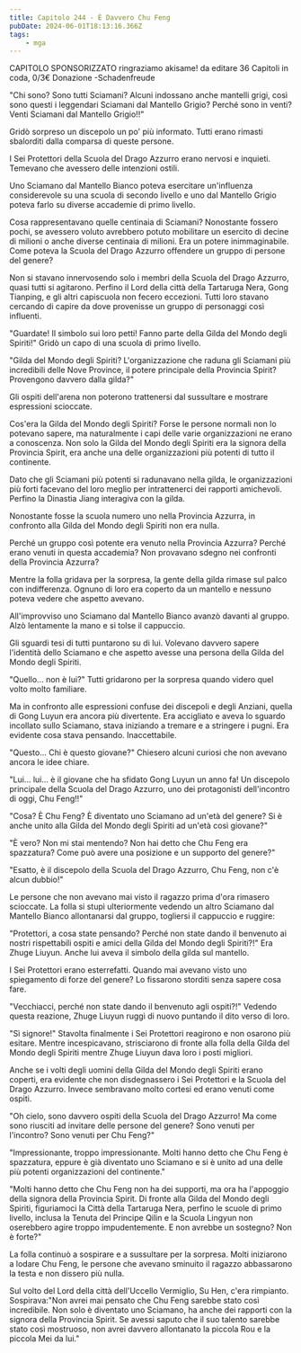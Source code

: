 ```yaml
---
title: Capitolo 244 - È Davvero Chu Feng
pubDate: 2024-06-01T18:13:16.366Z
tags:
    - mga
---
```



CAPITOLO SPONSORIZZATO ringraziamo akisame!
da editare
36 Capitoli in coda, 0/3€ Donazione
-Schadenfreude


"Chi sono? Sono tutti Sciamani? Alcuni indossano anche mantelli grigi, così sono questi i leggendari Sciamani dal Mantello Grigio? Perché sono in venti? Venti Sciamani dal Mantello Grigio!!"


Gridò sorpreso un discepolo un po' più informato. Tutti erano rimasti sbalorditi dalla comparsa di queste persone.


I Sei Protettori della Scuola del Drago Azzurro erano nervosi e inquieti. Temevano che avessero delle intenzioni ostili.


Uno Sciamano dal Mantello Bianco poteva esercitare un'influenza considerevole su una scuola di secondo livello e uno dal Mantello Grigio poteva farlo su diverse accademie di primo livello.


Cosa rappresentavano quelle centinaia di Sciamani? Nonostante fossero pochi, se avessero voluto avrebbero potuto mobilitare un esercito di decine di milioni o anche diverse centinaia di milioni. Era un potere inimmaginabile. Come poteva la Scuola del Drago Azzurro offendere un gruppo di persone del genere?


Non si stavano innervosendo solo i membri della Scuola del Drago Azzurro, quasi tutti si agitarono. Perfino il Lord della città della Tartaruga Nera, Gong Tianping, e gli altri capiscuola non fecero eccezioni. Tutti loro stavano cercando di capire da dove provenisse un gruppo di personaggi così influenti.


"Guardate! Il simbolo sui loro petti! Fanno parte della Gilda del Mondo degli Spiriti!" Gridò un capo di una scuola di primo livello.


"Gilda del Mondo degli Spiriti? L'organizzazione che raduna gli Sciamani più incredibili delle Nove Province, il potere principale della Provincia Spirit? Provengono davvero dalla gilda?"


Gli ospiti dell'arena non poterono trattenersi dal sussultare e mostrare espressioni scioccate.


Cos'era la Gilda del Mondo degli Spiriti? Forse le persone normali non lo potevano sapere, ma naturalmente i capi delle varie organizzazioni ne erano a conoscenza. Non solo la Gilda del Mondo degli Spiriti era la signora della Provincia Spirit, era anche una delle organizzazioni più potenti di tutto il continente.


Dato che gli Sciamani più potenti si radunavano nella gilda, le organizzazioni più forti facevano del loro meglio per intrattenerci dei rapporti amichevoli. Perfino la Dinastia Jiang interagiva con la gilda.


Nonostante fosse la scuola numero uno nella Provincia Azzurra, in confronto alla Gilda del Mondo degli Spiriti non era nulla.


Perché un gruppo così potente era venuto nella Provincia Azzurra? Perché erano venuti in questa accademia? Non provavano sdegno nei confronti della Provincia Azzurra?


Mentre la folla gridava per la sorpresa, la gente della gilda rimase sul palco con indifferenza. Ognuno di loro era coperto da un mantello e nessuno poteva vedere che aspetto avevano.


All'improvviso uno Sciamano dal Mantello Bianco avanzò davanti al gruppo. Alzò lentamente la mano e si tolse il cappuccio.


Gli sguardi tesi di tutti puntarono su di lui. Volevano davvero sapere l'identità dello Sciamano e che aspetto avesse una persona della Gilda del Mondo degli Spiriti.


"Quello... non è lui?" Tutti gridarono per la sorpresa quando videro quel volto molto familiare.


Ma in confronto alle espressioni confuse dei discepoli e degli Anziani, quella di Gong Luyun era ancora più divertente. Era accigliato e aveva lo sguardo incollato sullo Sciamano, stava iniziando a tremare e a stringere i pugni. Era evidente cosa stava pensando. Inaccettabile.


"Questo... Chi è questo giovane?" Chiesero alcuni curiosi che non avevano ancora le idee chiare.


"Lui... lui... è il giovane che ha sfidato Gong Luyun un anno fa! Un discepolo principale della Scuola del Drago Azzurro, uno dei protagonisti dell'incontro di oggi, Chu Feng!!"


"Cosa? È Chu Feng? È diventato uno Sciamano ad un'età del genere? Si è anche unito alla Gilda del Mondo degli Spiriti ad un'età così giovane?"


"È vero? Non mi stai mentendo? Non hai detto che Chu Feng era spazzatura? Come può avere una posizione e un supporto del genere?"


"Esatto, è il discepolo della Scuola del Drago Azzurro, Chu Feng, non c'è alcun dubbio!"


Le persone che non avevano mai visto il ragazzo prima d'ora rimasero scioccate. La folla si stupì ulteriormente vedendo un altro Sciamano dal Mantello Bianco allontanarsi dal gruppo, togliersi il cappuccio e ruggire:


"Protettori, a cosa state pensando? Perché non state dando il benvenuto ai nostri rispettabili ospiti e amici della Gilda del Mondo degli Spiriti?!" Era Zhuge Liuyun. Anche lui aveva il simbolo della gilda sul mantello.


I Sei Protettori erano esterrefatti. Quando mai avevano visto uno spiegamento di forze del genere? Lo fissarono storditi senza sapere cosa fare.


"Vecchiacci, perché non state dando il benvenuto agli ospiti?!" Vedendo questa reazione, Zhuge Liuyun ruggì di nuovo puntando il dito verso di loro.


"Sì signore!" Stavolta finalmente i Sei Protettori reagirono e non osarono più esitare.
Mentre incespicavano, strisciarono di fronte alla folla della Gilda del Mondo degli Spiriti mentre Zhuge Liuyun dava loro i posti migliori.


Anche se i volti degli uomini della Gilda del Mondo degli Spiriti erano coperti, era evidente che non disdegnassero i Sei Protettori e la Scuola del Drago Azzurro. Invece sembravano molto cortesi ed erano venuti come ospiti.


"Oh cielo, sono davvero ospiti della Scuola del Drago Azzurro! Ma come sono riusciti ad invitare delle persone del genere? Sono venuti per l'incontro? Sono venuti per Chu Feng?"


"Impressionante, troppo impressionante. Molti hanno detto che Chu Feng è spazzatura, eppure è già diventato uno Sciamano e si è unito ad una delle più potenti organizzazioni del continente."


"Molti hanno detto che Chu Feng non ha dei supporti, ma ora ha l'appoggio della signora della Provincia Spirit. Di fronte alla Gilda del Mondo degli Spiriti, figuriamoci la Città della Tartaruga Nera, perfino le scuole di primo livello, inclusa la Tenuta del Principe Qilin e la Scuola Lingyun non oserebbero agire troppo impudentemente. E non avrebbe un sostegno? Non è forte?"


La folla continuò a sospirare e a sussultare per la sorpresa. Molti iniziarono a lodare Chu Feng, le persone che avevano sminuito il ragazzo abbassarono la testa e non dissero più nulla.


Sul volto del Lord della città dell'Uccello Vermiglio, Su Hen, c'era rimpianto. Sospirava:"Non avrei mai pensato che Chu Feng sarebbe stato così incredibile. Non solo è diventato uno Sciamano, ha anche dei rapporti con la signora della Provincia Spirit. Se avessi saputo che il suo talento sarebbe stato così mostruoso, non avrei davvero allontanato la piccola Rou e la piccola Mei da lui."                
                                        


